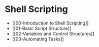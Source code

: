 # Shell Scripting

- [[00-Introduction to Shell Scripting]]
- [[01-Basic Script Structure]]
- [[02-Variables and Control Structures]]
- [[03-Automating Tasks]]
